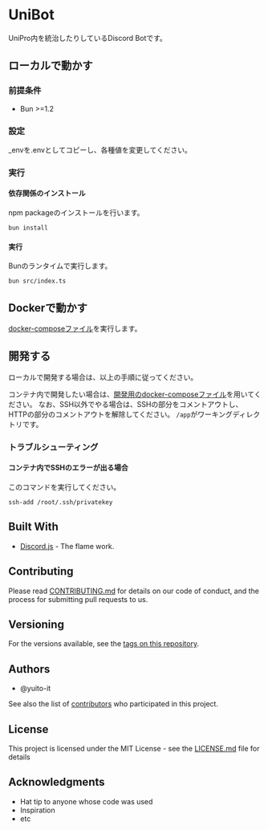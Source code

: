 # UniBot

UniPro内を統治したりしているDiscord Botです。

## ローカルで動かす

### 前提条件

- Bun >=1.2

### 設定

\_envを.envとしてコピーし、各種値を変更してください。

### 実行

#### 依存関係のインストール

npm packageのインストールを行います。

```shell
bun install
```

#### 実行

Bunのランタイムで実行します。

```shell
bun src/index.ts
```

## Dockerで動かす

[docker-composeファイル](docker-compose.prod.yaml)を実行します。

## 開発する

ローカルで開発する場合は、以上の手順に従ってください。

コンテナ内で開発したい場合は、[開発用のdocker-composeファイル](_docker-compose.dev.yaml)を用いてください。
なお、SSH以外でやる場合は、SSHの部分をコメントアウトし、HTTPの部分のコメントアウトを解除してください。
`/app`がワーキングディレクトリです。

### トラブルシューティング

#### コンテナ内でSSHのエラーが出る場合

このコマンドを実行してください。

```shell
ssh-add /root/.ssh/privatekey
```

## Built With

- [Discord.js](https://discordjs.dev/#/) - The flame work.

## Contributing

Please read [CONTRIBUTING.md](CONTRIBUTING.md) for details on our code of conduct, and the process for submitting pull requests to us.

## Versioning

For the versions available, see the [tags on this repository](https://github.com/yuito-it/UntitledBot/tags).

## Authors

- @yuito-it

See also the list of [contributors](https://github.com/your/project/contributors) who participated in this project.

## License

This project is licensed under the MIT License - see the [LICENSE.md](LICENSE.md) file for details

## Acknowledgments

- Hat tip to anyone whose code was used
- Inspiration
- etc
